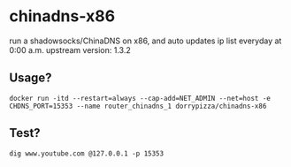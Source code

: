 # chinadns-x86
run a shadowsocks/ChinaDNS on x86, and auto updates ip list everyday at 0:00 a.m.
upstream version: 1.3.2

## Usage?
```
docker run -itd --restart=always --cap-add=NET_ADMIN --net=host -e CHDNS_PORT=15353 --name router_chinadns_1 dorrypizza/chinadns-x86
```

## Test?
```
dig www.youtube.com @127.0.0.1 -p 15353
```
